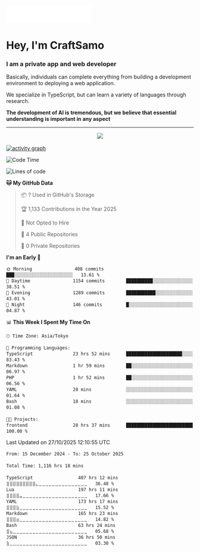 <img src="images/header.svg"></img>

# Hey, I'm CraftSamo

### I am a private app and web developer

Basically, individuals can complete everything from building a development
environment to deploying a web application.

We specialize in TypeScript, but can learn a variety of languages through
research.

**The development of AI is tremendous, but we believe that essential
understanding is important in any aspect**

---

<p align="center">
  <img alig src="https://github-profile-trophy.vercel.app/?username=craftsamo&theme=onedark&column=-1" />
</p>

[![activity graph](https://github-readme-activity-graph.vercel.app/graph?username=craftsamo&theme=github-dark-dimmed&custom_title=Guilyx%20Activity%20Graph&hide_border=true)](https://github.com/ashutosh00710/github-readme-activity-graph)

<!--START_SECTION:waka-->
![Code Time](http://img.shields.io/badge/Code%20Time-1%2C116%20hrs%2018%20mins-blue)

![Lines of code](https://img.shields.io/badge/From%20Hello%20World%20I%27ve%20Written-687.2%20thousand%20lines%20of%20code-blue)

**🐱 My GitHub Data** 

> 📦 ? Used in GitHub's Storage 
 > 
> 🏆 1,133 Contributions in the Year 2025
 > 
> 🚫 Not Opted to Hire
 > 
> 📜 4 Public Repositories 
 > 
> 🔑 0 Private Repositories 
 > 
**I'm an Early 🐤** 

```text
🌞 Morning                408 commits         ███░░░░░░░░░░░░░░░░░░░░░░   13.61 % 
🌆 Daytime                1154 commits        ██████████░░░░░░░░░░░░░░░   38.51 % 
🌃 Evening                1289 commits        ███████████░░░░░░░░░░░░░░   43.01 % 
🌙 Night                  146 commits         █░░░░░░░░░░░░░░░░░░░░░░░░   04.87 % 
```


📊 **This Week I Spent My Time On** 

```text
🕑︎ Time Zone: Asia/Tokyo

💬 Programming Languages: 
TypeScript               23 hrs 52 mins      █████████████████████░░░░   83.43 % 
Markdown                 1 hr 59 mins        ██░░░░░░░░░░░░░░░░░░░░░░░   06.97 % 
PHP                      1 hr 52 mins        ██░░░░░░░░░░░░░░░░░░░░░░░   06.56 % 
YAML                     28 mins             ░░░░░░░░░░░░░░░░░░░░░░░░░   01.64 % 
Bash                     18 mins             ░░░░░░░░░░░░░░░░░░░░░░░░░   01.08 % 

🐱‍💻 Projects: 
frontend                 28 hrs 37 mins      █████████████████████████   100.00 % 
```


 Last Updated on 27/10/2025 12:10:55 UTC
<!--END_SECTION:waka-->

<!--START_SECTION:waka-simple-->

```text
From: 15 December 2024 - To: 25 October 2025

Total Time: 1,116 hrs 18 mins

TypeScript                 407 hrs 12 mins ⣿⣿⣿⣿⣿⣿⣿⣿⣿⣄⣀⣀⣀⣀⣀⣀⣀⣀⣀⣀⣀⣀⣀⣀⣀   36.48 %
Lua                        197 hrs 11 mins ⣿⣿⣿⣿⣤⣀⣀⣀⣀⣀⣀⣀⣀⣀⣀⣀⣀⣀⣀⣀⣀⣀⣀⣀⣀   17.66 %
YAML                       173 hrs 17 mins ⣿⣿⣿⣷⣀⣀⣀⣀⣀⣀⣀⣀⣀⣀⣀⣀⣀⣀⣀⣀⣀⣀⣀⣀⣀   15.52 %
Markdown                   165 hrs 23 mins ⣿⣿⣿⣶⣀⣀⣀⣀⣀⣀⣀⣀⣀⣀⣀⣀⣀⣀⣀⣀⣀⣀⣀⣀⣀   14.82 %
Bash                       63 hrs 24 mins  ⣿⣦⣀⣀⣀⣀⣀⣀⣀⣀⣀⣀⣀⣀⣀⣀⣀⣀⣀⣀⣀⣀⣀⣀⣀   05.68 %
JSON                       36 hrs 50 mins  ⣷⣀⣀⣀⣀⣀⣀⣀⣀⣀⣀⣀⣀⣀⣀⣀⣀⣀⣀⣀⣀⣀⣀⣀⣀   03.30 %
```

<!--END_SECTION:waka-simple-->
